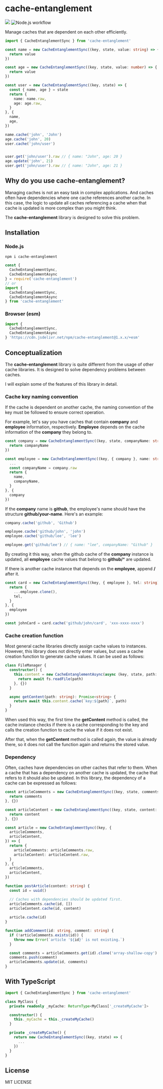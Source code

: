 # cache-entanglement

[![](https://data.jsdelivr.com/v1/package/npm/cache-entanglement/badge)](https://www.jsdelivr.com/package/npm/cache-entanglement)
![Node.js workflow](https://github.com/izure1/cache-entanglement/actions/workflows/node.js.yml/badge.svg)

Manage caches that are dependent on each other efficiently.

```typescript
import { CacheEntanglementSync } from 'cache-entanglement'

const name = new CacheEntanglementSync((key, state, value: string) => {
  return value
})

const age = new CacheEntanglementSync((key, state, value: number) => {
  return value
})

const user = new CacheEntanglementSync((key, state) => {
  const { name, age } = state
  return {
    name: name.raw,
    age: age.raw,
  }
}, {
  name,
  age,
})

name.cache('john', 'John')
age.cache('john', 20)
user.cache('john/user')


user.get('john/user').raw // { name: "John", age: 20 }
age.update('john', 21)
user.get('john/user').raw // { name: "John", age: 21 }
```

## Why do you use **cache-entanglement**?

Managing caches is not an easy task in complex applications. And caches often have dependencies where one cache references another cache. In this case, the logic to update all caches referencing a cache when that cache is updated is more complex than you might think.

The **cache-entanglement** library is designed to solve this problem.

## Installation

### Node.js

```bash
npm i cache-entanglement
```

```typescript
const {
  CacheEntanglementSync,
  CacheEntanglementAsync
} = require('cache-entanglement')
// or
import {
  CacheEntanglementSync,
  CacheEntanglementAsync
} from 'cache-entanglement'
```

### Browser (esm)

```typescript
import {
  CacheEntanglementSync,
  CacheEntanglementAsync
} 'https://cdn.jsdelivr.net/npm/cache-entanglement@1.x.x/+esm'
```

## Conceptualization

The **cache-entanglement** library is quite different from the usage of other cache libraries. It is designed to solve dependency problems between caches.

I will explain some of the features of this library in detail.

### Cache key naming convention

If the cache is dependent on another cache, the naming convention of the key must be followed to ensure correct operation.

For example, let's say you have caches that contain **company** and **employee** information, respectively.
**Employee** depends on the cache information of the **company** they belong to.

```typescript
const company = new CacheEntanglementSync((key, state, companyName: string) => {
  return companyName
})

const employee = new CacheEntanglementSync((key, { company }, name: string) => {
  ...
  const companyName = company.raw
  return {
    name,
    companyName,
  }
}, {
  company
})
```

If the **company** name is **github**, the employee's name should have the structure **github/your-name**. Here's an example:

```typescript
company.cache('github', 'Github')

employee.cache('github/john', 'john')
employee.cache('github/lee', 'lee')

employee.get('github/lee') // { name: "lee", companyName: "Github" }
```

By creating it this way, when the github cache of the **company** instance is updated, all **employee** cache values that belong to **github/*** are updated.

If there is another cache instance that depends on the **employee**, append **/** after it.

```typescript
const card = new CacheEntanglementSync((key, { employee }, tel: string) => {
  return {
    ...employee.clone(),
    tel,
  }
}, {
  employee
})

const johnCard = card.cache('github/john/card', 'xxx-xxxx-xxxx')
```

### Cache creation function

Most general cache libraries directly assign cache values to instances. However, this library does not directly enter values, but uses a cache creation function to generate cache values. It can be used as follows:

```typescript
class FileManager {
  constructor() {
    this.content = new CacheEntanglementAsync(async (key, state, path: string) => {
      return await fs.readFile(path)
    }, {})
  }

  async getContent(path: string): Promise<string> {
    return await this.content.cache(`key:${path}`, path)
  }
}
```

When used this way, the first time the **getContent** method is called, the cache instance checks if there is a cache corresponding to the key and calls the creation function to cache the value if it does not exist.

After that, when the **getContent** method is called again, the value is already there, so it does not call the function again and returns the stored value.

### Dependency

Often, caches have dependencies on other caches that refer to them. When a cache that has a dependency on another cache is updated, the cache that refers to it should also be updated. In this library, the dependency of a cache can be expressed as follows:

```typescript
const articleComments = new CacheEntanglementSync((key, state, comments: string[]) => {
  return comments
}, {})

const articleContent = new CacheEntanglementSync((key, state, content: string) => {
  return content
}, {})

const article = new CacheEntanglementSync((key, {
  articleComments,
  articleContent,
}) => {
  return {
    articleComments: articleComments.raw,
    articleContent: articleContent.raw,
  }
}, {
  articleComments,
  articleContent,
})

function postArticle(content: string) {
  const id = uuid()

  // Caches with dependencies should be updated first.
  articleComments.cache(id, [])
  articleContent.cache(id, content)
  
  article.cache(id)
}

function addComment(id: string, comment: string) {
  if (!articleComments.exists(id)) {
    throw new Error(`article '${id}' is not existing.`)
  }

  const comments = articleComments.get(id).clone('array-shallow-copy')
  comments.push(comment)
  articleComments.update(id, comments)
}
```

## With TypeScript

```typescript
import { CacheEntanglementSync } from 'cache-entanglement'

class MyClass {
  private readonly _myCache: ReturnType<MyClass['_createMyCache']>

  constructor() {
    this._myCache = this._createMyCache()
  }

  private _createMyCache() {
    return new CacheEntanglementSync((key, state) => {
      ...
    })
  }
}
```

## License

MIT LICENSE

